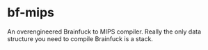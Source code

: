# bf-mips
An overengineered Brainfuck to MIPS compiler. Really the only data structure you need to compile Brainfuck is a stack.
